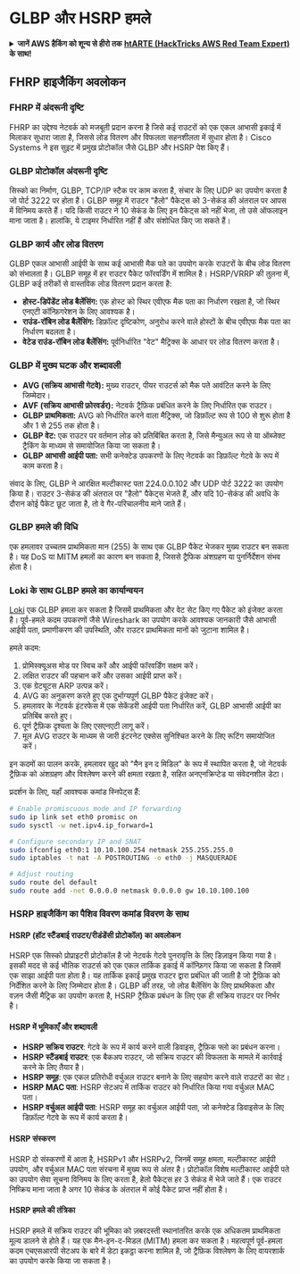 # GLBP और HSRP हमले

<details>

<summary><strong>जानें AWS हैकिंग को शून्य से हीरो तक</strong> <a href="https://training.hacktricks.xyz/courses/arte"><strong>htARTE (HackTricks AWS Red Team Expert)</strong></a><strong> के साथ!</strong></summary>

HackTricks का समर्थन करने के अन्य तरीके:

* यदि आप अपनी **कंपनी का विज्ञापन HackTricks में देखना चाहते हैं** या **HackTricks को PDF में डाउनलोड करना चाहते हैं** तो [**सब्सक्रिप्शन प्लान्स देखें**](https://github.com/sponsors/carlospolop)!
* [**आधिकारिक PEASS और HackTricks स्वैग**](https://peass.creator-spring.com) प्राप्त करें
* [**The PEASS Family**](https://opensea.io/collection/the-peass-family) की खोज करें, हमारा विशेष [**NFTs**](https://opensea.io/collection/the-peass-family) संग्रह देखें
* **शामिल हों** 💬 [**डिस्कॉर्ड समूह**](https://discord.gg/hRep4RUj7f) या [**टेलीग्राम समूह**](https://t.me/peass) या हमें **ट्विटर** 🐦 [**@hacktricks_live**](https://twitter.com/hacktricks_live)** पर फॉलो** करें।
* **अपने हैकिंग ट्रिक्स साझा करें, PRs सबमिट करके** [**HackTricks**](https://github.com/carlospolop/hacktricks) और [**HackTricks Cloud**](https://github.com/carlospolop/hacktricks-cloud) github repos में।

</details>


## FHRP हाइजैकिंग अवलोकन

### FHRP में अंदरूनी दृष्टि
FHRP का उद्देश्य नेटवर्क को मजबूती प्रदान करना है जिसे कई राउटरों को एक एकल आभासी इकाई में मिलाकर सुधारा जाता है, जिससे लोड वितरण और विफलता सहनशीलता में सुधार होता है। Cisco Systems ने इस सुइट में प्रमुख प्रोटोकॉल जैसे GLBP और HSRP पेश किए हैं।

### GLBP प्रोटोकॉल अंदरूनी दृष्टि
सिस्को का निर्माण, GLBP, TCP/IP स्टैक पर काम करता है, संचार के लिए UDP का उपयोग करता है जो पोर्ट 3222 पर होता है। GLBP समूह में राउटर "हैलो" पैकेट्स को 3-सेकंड की अंतराल पर आपस में विनिमय करते हैं। यदि किसी राउटर ने 10 सेकंड के लिए इन पैकेट्स को नहीं भेजा, तो उसे ऑफलाइन माना जाता है। हालांकि, ये टाइमर निर्धारित नहीं हैं और संशोधित किए जा सकते हैं।

### GLBP कार्य और लोड वितरण
GLBP एकल आभासी आईपी के साथ कई आभासी मैक पते का उपयोग करके राउटरों के बीच लोड वितरण को संभालता है। GLBP समूह में हर राउटर पैकेट फॉरवर्डिंग में शामिल है। HSRP/VRRP की तुलना में, GLBP कई तरीकों से वास्तविक लोड वितरण प्रदान करता है:

- **होस्ट-डिपेंडेंट लोड बैलेंसिंग:** एक होस्ट को स्थिर एवीएफ मैक पता का निर्धारण रखता है, जो स्थिर एनएटी कॉन्फ़िगरेशन के लिए आवश्यक है।
- **राउंड-रॉबिन लोड बैलेंसिंग:** डिफ़ॉल्ट दृष्टिकोण, अनुरोध करने वाले होस्टों के बीच एवीएफ मैक पता का निर्धारण बदलता है।
- **वेटेड राउंड-रॉबिन लोड बैलेंसिंग:** पूर्वनिर्धारित "वेट" मैट्रिक्स के आधार पर लोड वितरण करता है।

### GLBP में मुख्य घटक और शब्दावली
- **AVG (सक्रिय आभासी गेटवे):** मुख्य राउटर, पीयर राउटर्स को मैक पते आवंटित करने के लिए जिम्मेदार।
- **AVF (सक्रिय आभासी फ़ोरवर्डर):** नेटवर्क ट्रैफ़िक प्रबंधित करने के लिए निर्धारित एक राउटर।
- **GLBP प्राथमिकता:** AVG को निर्धारित करने वाला मैट्रिक्स, जो डिफ़ॉल्ट रूप से 100 से शुरू होता है और 1 से 255 तक होता है।
- **GLBP वेट:** एक राउटर पर वर्तमान लोड को प्रतिबिंबित करता है, जिसे मैन्युअल रूप से या ऑब्जेक्ट ट्रैकिंग के माध्यम से समायोजित किया जा सकता है।
- **GLBP आभासी आईपी पता:** सभी कनेक्टेड उपकरणों के लिए नेटवर्क का डिफ़ॉल्ट गेटवे के रूप में काम करता है।

संवाद के लिए, GLBP ने आरक्षित मल्टीकास्ट पता 224.0.0.102 और UDP पोर्ट 3222 का उपयोग किया है। राउटर 3-सेकंड की अंतराल पर "हैलो" पैकेट्स भेजते हैं, और यदि 10-सेकंड की अवधि के दौरान कोई पैकेट छूट जाता है, तो वे गैर-परिचालनीय माने जाते हैं।

### GLBP हमले की विधि
एक हमलावर उच्चतम प्राथमिकता मान (255) के साथ एक GLBP पैकेट भेजकर मुख्य राउटर बन सकता है। यह DoS या MITM हमलों का कारण बन सकता है, जिससे ट्रैफिक अंशग्रहण या पुनर्निर्देशन संभव होता है।

### Loki के साथ GLBP हमले का कार्यान्वयन
[Loki](https://github.com/raizo62/loki_on_kali) एक GLBP हमला कर सकता है जिसमें प्राथमिकता और वेट सेट किए गए पैकेट को इंजेक्ट करता है। पूर्व-हमले कदम उपकरणों जैसे Wireshark का उपयोग करके आवश्यक जानकारी जैसे आभासी आईपी पता, प्रमाणीकरण की उपस्थिति, और राउटर प्राथमिकता मानों को जुटाना शामिल है।

हमले कदम:
1. प्रोमिस्क्यूअस मोड पर स्विच करें और आईपी फॉरवर्डिंग सक्षम करें।
2. लक्षित राउटर की पहचान करें और उसका आईपी प्राप्त करें।
3. एक ग्रेट्यूटस ARP उत्पन्न करें।
4. AVG का अनुकरण करते हुए एक दुर्भाग्यपूर्ण GLBP पैकेट इंजेक्ट करें।
5. हमलावर के नेटवर्क इंटरफेस में एक सेकेंडरी आईपी पता निर्धारित करें, GLBP आभासी आईपी का प्रतिबिंब करते हुए।
6. पूर्ण ट्रैफ़िक दृश्यता के लिए एसएनएटी लागू करें।
7. मूल AVG राउटर के माध्यम से जारी इंटरनेट एक्सेस सुनिश्चित करने के लिए रूटिंग समायोजित करें।

इन कदमों का पालन करके, हमलावर खुद को "मैन इन द मिडिल" के रूप में स्थापित करता है, जो नेटवर्क ट्रैफ़िक को अंशग्रहण और विश्लेषण करने की क्षमता रखता है, सहित अनएनक्रिप्टेड या संवेदनशील डेटा।

प्रदर्शन के लिए, यहाँ आवश्यक कमांड स्निपेट्स हैं:
```bash
# Enable promiscuous mode and IP forwarding
sudo ip link set eth0 promisc on
sudo sysctl -w net.ipv4.ip_forward=1

# Configure secondary IP and SNAT
sudo ifconfig eth0:1 10.10.100.254 netmask 255.255.255.0
sudo iptables -t nat -A POSTROUTING -o eth0 -j MASQUERADE

# Adjust routing
sudo route del default
sudo route add -net 0.0.0.0 netmask 0.0.0.0 gw 10.10.100.100
```
### HSRP हाइजैकिंग का पैशिव विवरण कमांड विवरण के साथ

#### HSRP (हॉट स्टैंडबाई राउटर/रीडंडेंसी प्रोटोकॉल) का अवलोकन
HSRP एक सिस्को प्रोप्राइटरी प्रोटोकॉल है जो नेटवर्क गेटवे पुनरावृत्ति के लिए डिज़ाइन किया गया है। इसकी मदद से कई भौतिक राउटर्स को एक एकल तार्किक इकाई में कॉन्फ़िगर किया जा सकता है जिसमें एक साझा आईपी पता होता है। यह तार्किक इकाई प्रमुख राउटर द्वारा प्रबंधित की जाती है जो ट्रैफ़िक को निर्देशित करने के लिए जिम्मेदार होता है। GLBP की तरह, जो लोड बैलेंसिंग के लिए प्राथमिकता और वज़न जैसी मैट्रिक का उपयोग करता है, HSRP ट्रैफ़िक प्रबंधन के लिए एक ही सक्रिय राउटर पर निर्भर है।

#### HSRP में भूमिकाएँ और शब्दावली
- **HSRP सक्रिय राउटर**: गेटवे के रूप में कार्य करने वाली डिवाइस, ट्रैफ़िक फ्लो का प्रबंधन करना।
- **HSRP स्टैंडबाई राउटर**: एक बैकअप राउटर, जो सक्रिय राउटर की विफलता के मामले में कार्रवाई करने के लिए तैयार है।
- **HSRP समूह**: एक एकल प्रतिरोधी वर्चुअल राउटर बनाने के लिए सहयोग करने वाले राउटरों का सेट।
- **HSRP MAC पता**: HSRP सेटअप में तार्किक राउटर को निर्धारित किया गया वर्चुअल MAC पता।
- **HSRP वर्चुअल आईपी पता**: HSRP समूह का वर्चुअल आईपी पता, जो कनेक्टेड डिवाइसेज के लिए डिफ़ॉल्ट गेटवे के रूप में कार्य करता है।

#### HSRP संस्करण
HSRP दो संस्करणों में आता है, HSRPv1 और HSRPv2, जिनमें समूह क्षमता, मल्टीकास्ट आईपी उपयोग, और वर्चुअल MAC पता संरचना में मुख्य रूप से अंतर है। प्रोटोकॉल विशेष मल्टीकास्ट आईपी पते का उपयोग सेवा सूचना विनिमय के लिए करता है, हेलो पैकेट्स हर 3 सेकंड में भेजे जाते हैं। एक राउटर निष्क्रिय माना जाता है अगर 10 सेकंड के अंतराल में कोई पैकेट प्राप्त नहीं होता है।

#### HSRP हमले की तंत्रिका
HSRP हमले में सक्रिय राउटर की भूमिका को ज़बरदस्ती स्थानांतरित करके एक अधिकतम प्राथमिकता मूल्य डालने से होते हैं। यह एक मैन-इन-द-मिडल (MITM) हमला कर सकता है। महत्वपूर्ण पूर्व-हमला कदम एचएसआरपी सेटअप के बारे में डेटा इकट्ठा करना शामिल है, जो ट्रैफ़िक विश्लेषण के लिए वायरशार्क का उपयोग करके किया जा सकता है।
